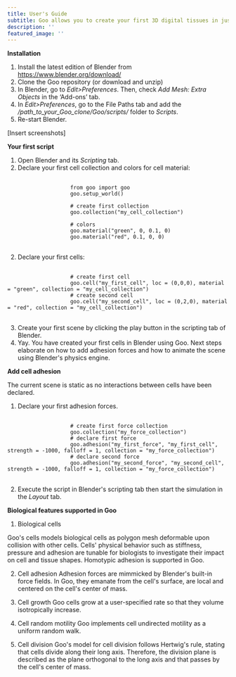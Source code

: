 ```yaml
---
title: User's Guide
subtitle: Goo allows you to create your first 3D digital tissues in just a few clicks.
description: ''
featured_image: ''
---
```


<b>Installation</b>

1. Install the latest edition of Blender from <a href="https://www.blender.org/download/">https://www.blender.org/download/</a>
2. Clone the Goo repository (or download and unzip)
3. In Blender, go to <i>Edit>Preferences</i>. Then, check <i>Add Mesh: Extra Objects</i> in the ‘Add-ons’ tab. 
4. In <i>Edit>Preferences</i>, go to the File Paths tab and add the <i>/path_to_your_Goo_clone/Goo/scripts/</i> folder to <i>Scripts</i>. 
5. Re-start Blender. 

[Insert screenshots]

<b>Your first script</b>

1. Open Blender and its <i>Scripting</i> tab. 
2. Declare your first cell collection and colors for cell material:
<pre>
    <code class="language-python">             
                    from goo import goo 
                    goo.setup_world() <br>
                    # create first collection
                    goo.collection("my_cell_collection")

                    # colors 
                    goo.material("green", 0, 0.1, 0)
                    goo.material("red", 0.1, 0, 0)
    </code> 
</pre>

2. Declare your first cells: <br>
<pre>
    <code class="language-python">             
                    # create first cell
                    goo.cell("my_first_cell", loc = (0,0,0), material = "green", collection = "my_cell_collection")
                    # create second cell
                    goo.cell("my_second_cell", loc = (0,2,0), material = "red", collection = "my_cell_collection")
    </code> 
</pre>


3. Create your first scene by clicking the play button in the scripting tab of Blender. 
4. Yay. You have created your first cells in Blender using Goo. Next steps elaborate on how to add adhesion forces and how to animate the scene using Blender's physics engine. 

<b>Add cell adhesion</b>

The current scene is static as no interactions between cells have been declared. 
1. Declare your first adhesion forces. 
<pre>
    <code class="language-python">  
                    # create first force collection
                    goo.collection("my_force_collection")           
                    # declare first force
                    goo.adhesion("my_first_force", "my_first_cell", strength = -1000, falloff = 1, collection = "my_force_collection")
                    # declare second force
                    goo.adhesion("my_second_force", "my_second_cell", strength = -1000, falloff = 1, collection = "my_force_collection")
    </code> 
</pre>
2. Execute the script in Blender's scripting tab then start the simulation in the <i>Layout</i> tab. 

<b>Biological features supported in Goo</b>

1. Biological cells

Goo's cells models biological cells as polygon mesh deformable upon collision with other cells. Cells' physical behavior such as stiffness, pressure and adhesion are tunable for biologists to investigate their impact on cell and tissue shapes. Homotypic adhesion is supported in Goo. 

2. Cell adhesion
Adhesion forces are mimmicked by Blender's built-in force fields. In Goo, they emanate from the cell's surface, are local and centered on the cell's center of mass. 

3. Cell growth 
Goo cells grow at a user-specified rate so that they volume isotropically increase. 

4. Cell random motility
Goo implements cell undirected motility as a uniform random walk. 

5. Cell division
Goo's model for cell division follows Hertwig's rule, stating that cells divide along their long axis. Therefore, the division plane is described as the plane orthogonal to the long axis and that passes by the cell's center of mass. 
